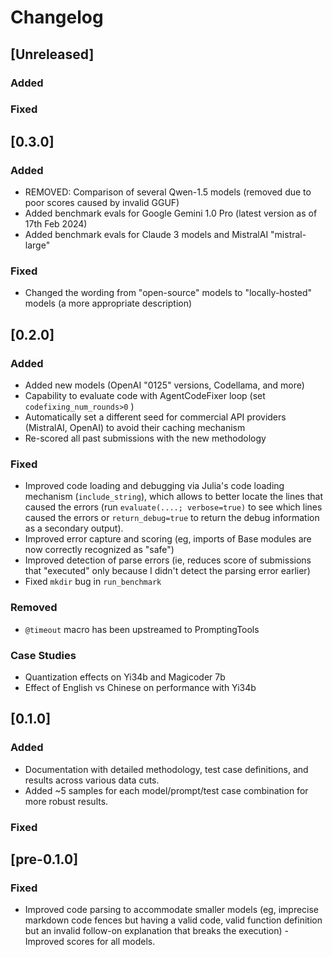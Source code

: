 # Changelog

## [Unreleased]

### Added

### Fixed

## [0.3.0]

### Added
- REMOVED: Comparison of several Qwen-1.5 models (removed due to poor scores caused by invalid GGUF)
- Added benchmark evals for Google Gemini 1.0 Pro (latest version as of 17th Feb 2024)
- Added benchmark evals for Claude 3 models and MistralAI "mistral-large"

### Fixed
- Changed the wording from "open-source" models to "locally-hosted" models (a more appropriate description)

## [0.2.0]

### Added
- Added new models (OpenAI "0125" versions, Codellama, and more)
- Capability to evaluate code with AgentCodeFixer loop (set `codefixing_num_rounds>0` )
- Automatically set a different seed for commercial API providers (MistralAI, OpenAI) to avoid their caching mechanism
- Re-scored all past submissions with the new methodology

### Fixed
- Improved code loading and debugging via Julia's code loading mechanism (`include_string`), which allows to better locate the lines that caused the errors (run `evaluate(....; verbose=true)` to see which lines caused the errors or `return_debug=true` to return the debug information as a secondary output).
- Improved error capture and scoring (eg, imports of Base modules are now correctly recognized as "safe")
- Improved detection of parse errors (ie, reduces score of submissions that "executed" only because I didn't detect the parsing error earlier)
- Fixed `mkdir` bug in `run_benchmark`

### Removed
- `@timeout` macro has been upstreamed to PromptingTools

### Case Studies
- Quantization effects on Yi34b and Magicoder 7b
- Effect of English vs Chinese on performance with Yi34b

## [0.1.0]

### Added
- Documentation with detailed methodology, test case definitions, and results across various data cuts.
- Added ~5 samples for each model/prompt/test case combination for more robust results.

### Fixed

## [pre-0.1.0]

### Fixed
- Improved code parsing to accommodate smaller models (eg, imprecise markdown code fences but having a valid code, valid function definition but an invalid follow-on explanation that breaks the execution) - Improved scores for all models.